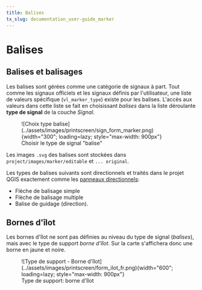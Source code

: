 ```yaml
---
title: Balises
tx_slug: documentation_user-guide_marker
---
```


# Balises
## Balises et balisages

Les balises sont gérées comme une catégorie de signaux à part. Tout comme les signaux officiels et les signaux définis par l'utilisateur, une liste de valeurs spécifique (`vl_marker_type`) existe pour les balises. L'accès aux valeurs dans cette liste se fait en choisissant *balises* dans la liste déroulante **type de signal** de la couche *Signal*.

<figure markdown>
  ![Choix type balise](../assets/images/printscreen/sign_form_marker.png){width="300"; loading=lazy; style="max-width: 900px"}
  <figcaption>Choisir le type de signal "balise"</figcaption>
</figure>

Les images `.svg` des balises sont stockées dans `project/images/marker/editable` et `... original`. 

Les types de balises suivants sont directionnels et traités dans le projet QGIS exactement comme les [panneaux directionnels](https://signalo.ch/user-guide/directionalsigns/):  

- Flèche de balisage simple
- Flèche de balisage multiple
- Balise de guidage (direction).

## Bornes d'îlot
Les bornes d'îlot ne sont pas définies au niveau du type de signal (*balises*), mais avec le type de support *borne d'îlot*. Sur la carte s'affichera donc une borne en jaune et noire. 

<figure markdown>
  ![Type de support - Borne d'îlot](../assets/images/printscreen/form_ilot_fr.png){width="600"; loading=lazy; style="max-width: 900px"}
  <figcaption>Type de support: borne d'îlot</figcaption>
</figure>